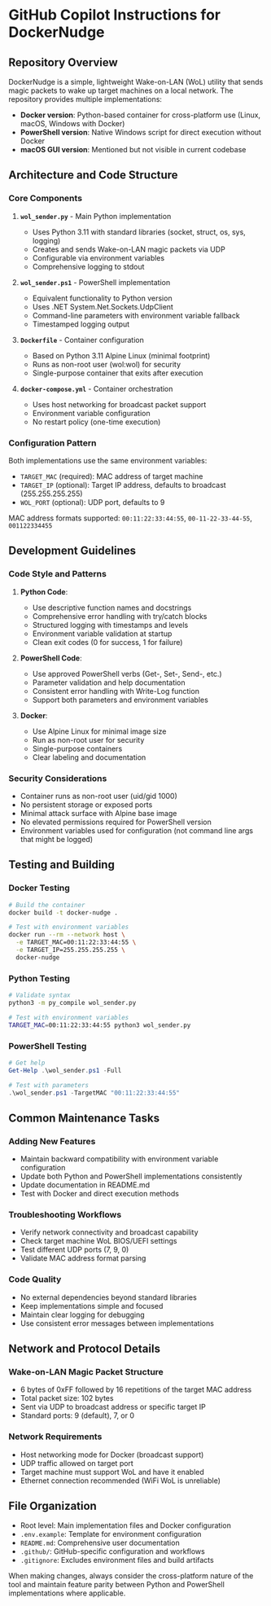 # GitHub Copilot Instructions for DockerNudge

## Repository Overview

DockerNudge is a simple, lightweight Wake-on-LAN (WoL) utility that sends magic packets to wake up target machines on a local network. The repository provides multiple implementations:

- **Docker version**: Python-based container for cross-platform use (Linux, macOS, Windows with Docker)
- **PowerShell version**: Native Windows script for direct execution without Docker
- **macOS GUI version**: Mentioned but not visible in current codebase

## Architecture and Code Structure

### Core Components

1. **`wol_sender.py`** - Main Python implementation
   - Uses Python 3.11 with standard libraries (socket, struct, os, sys, logging)
   - Creates and sends Wake-on-LAN magic packets via UDP
   - Configurable via environment variables
   - Comprehensive logging to stdout

2. **`wol_sender.ps1`** - PowerShell implementation
   - Equivalent functionality to Python version
   - Uses .NET System.Net.Sockets.UdpClient
   - Command-line parameters with environment variable fallback
   - Timestamped logging output

3. **`Dockerfile`** - Container configuration
   - Based on Python 3.11 Alpine Linux (minimal footprint)
   - Runs as non-root user (wol:wol) for security
   - Single-purpose container that exits after execution

4. **`docker-compose.yml`** - Container orchestration
   - Uses host networking for broadcast packet support
   - Environment variable configuration
   - No restart policy (one-time execution)

### Configuration Pattern

Both implementations use the same environment variables:
- `TARGET_MAC` (required): MAC address of target machine
- `TARGET_IP` (optional): Target IP address, defaults to broadcast (255.255.255.255)
- `WOL_PORT` (optional): UDP port, defaults to 9

MAC address formats supported: `00:11:22:33:44:55`, `00-11-22-33-44-55`, `001122334455`

## Development Guidelines

### Code Style and Patterns

1. **Python Code**:
   - Use descriptive function names and docstrings
   - Comprehensive error handling with try/catch blocks
   - Structured logging with timestamps and levels
   - Environment variable validation at startup
   - Clean exit codes (0 for success, 1 for failure)

2. **PowerShell Code**:
   - Use approved PowerShell verbs (Get-, Set-, Send-, etc.)
   - Parameter validation and help documentation
   - Consistent error handling with Write-Log function
   - Support both parameters and environment variables

3. **Docker**:
   - Use Alpine Linux for minimal image size
   - Run as non-root user for security
   - Single-purpose containers
   - Clear labeling and documentation

### Security Considerations

- Container runs as non-root user (uid/gid 1000)
- No persistent storage or exposed ports
- Minimal attack surface with Alpine base image
- No elevated permissions required for PowerShell version
- Environment variables used for configuration (not command line args that might be logged)

## Testing and Building

### Docker Testing
```bash
# Build the container
docker build -t docker-nudge .

# Test with environment variables
docker run --rm --network host \
  -e TARGET_MAC=00:11:22:33:44:55 \
  -e TARGET_IP=255.255.255.255 \
  docker-nudge
```

### Python Testing
```bash
# Validate syntax
python3 -m py_compile wol_sender.py

# Test with environment variables
TARGET_MAC=00:11:22:33:44:55 python3 wol_sender.py
```

### PowerShell Testing
```powershell
# Get help
Get-Help .\wol_sender.ps1 -Full

# Test with parameters
.\wol_sender.ps1 -TargetMAC "00:11:22:33:44:55"
```

## Common Maintenance Tasks

### Adding New Features
- Maintain backward compatibility with environment variable configuration
- Update both Python and PowerShell implementations consistently
- Update documentation in README.md
- Test with Docker and direct execution methods

### Troubleshooting Workflows
- Verify network connectivity and broadcast capability
- Check target machine WoL BIOS/UEFI settings
- Test different UDP ports (7, 9, 0)
- Validate MAC address format parsing

### Code Quality
- No external dependencies beyond standard libraries
- Keep implementations simple and focused
- Maintain clear logging for debugging
- Use consistent error messages between implementations

## Network and Protocol Details

### Wake-on-LAN Magic Packet Structure
- 6 bytes of 0xFF followed by 16 repetitions of the target MAC address
- Total packet size: 102 bytes
- Sent via UDP to broadcast address or specific target IP
- Standard ports: 9 (default), 7, or 0

### Network Requirements
- Host networking mode for Docker (broadcast support)
- UDP traffic allowed on target port
- Target machine must support WoL and have it enabled
- Ethernet connection recommended (WiFi WoL is unreliable)

## File Organization

- Root level: Main implementation files and Docker configuration
- `.env.example`: Template for environment configuration
- `README.md`: Comprehensive user documentation
- `.github/`: GitHub-specific configuration and workflows
- `.gitignore`: Excludes environment files and build artifacts

When making changes, always consider the cross-platform nature of the tool and maintain feature parity between Python and PowerShell implementations where applicable.